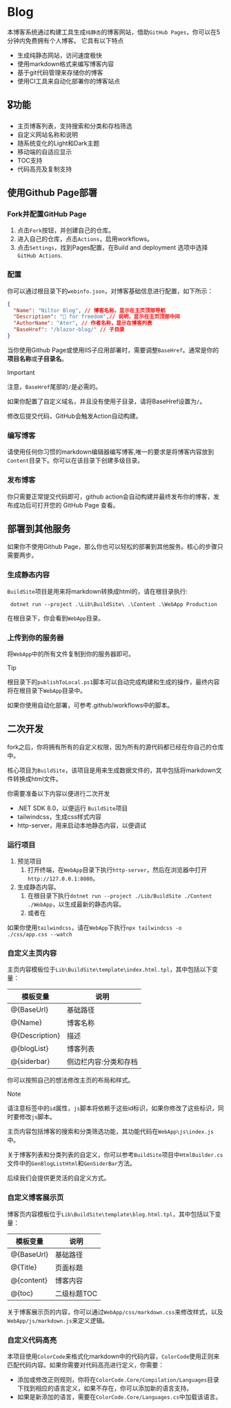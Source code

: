 # Blog

本博客系统通过构建工具生成`纯静态`的博客网站，借助`GitHub Pages`，你可以在5分钟内免费拥有个人博客。 它具有以下特点

- 生成纯静态网站，访问速度极快
- 使用markdown格式来编写博客内容
- 基于git代码管理来存储你的博客
- 使用CI工具来自动化部署你的博客站点

## 🎖️功能

- 主页博客列表，支持搜索和分类和存档筛选
- 自定义网站名称和说明
- 随系统变化的Light和Dark主题
- 移动端的自适应显示
- TOC支持
- 代码高亮及复制支持

## 使用Github Page部署

### Fork并配置GitHub Page

1. 点击`Fork`按钮，并创建自己的仓库。
2. 进入自己的仓库，点击`Actions`，启用workflows。
3. 点击`Settings`，找到Pages配置，在Build and deployment 选项中选择`GitHub Actions`.

### 配置

你可以通过根目录下的`webinfo.json`，对博客基础信息进行配置，如下所示：

```json
{
  "Name": "Niltor Blog", // 博客名称，显示在主页顶部导航
  "Description": "🗽 for freedom",// 说明，显示在主页顶部中间
  "AuthorName": "Ater", // 作者名称，显示在博客列表
  "BaseHref": "/blazor-blog/" // 子目录
}
```

当你使用Github Page或使用IIS子应用部署时，需要调整`BaseHref`。通常是你的**项目名称**或**子目录名**。

> [!IMPORTANT]
> 注意，`BaseHref`尾部的`/`是必需的。
>
> 如果你配置了自定义域名，并且没有使用子目录，请将BaseHref设置为`/`。

修改后提交代码，GitHub会触发Action自动构建。

### 编写博客

请使用任何你习惯的markdown编辑器编写博客,唯一的要求是将博客内容放到`Content`目录下。你可以在该目录下创建多级目录。

### 发布博客

你只需要正常提交代码即可，github action会自动构建并最终发布你的博客，发布成功后可打开您的 GitHub Page 查看。

## 部署到其他服务

如果你不使用Github Page，那么你也可以轻松的部署到其他服务。核心的步骤只需要两步。

### 生成静态内容

`BuildSite`项目是用来将markdown转换成html的，请在根目录执行:

```pwsh
 dotnet run --project .\Lib\BuildSite\ .\Content .\WebApp Production
```

在根目录下，你会看到`WebApp`目录。

### 上传到你的服务器

将`WebApp`中的所有文件复制到你的服务器即可。

> [!TIP]
> 根目录下的`publishToLocal.ps1`脚本可以自动完成构建和生成的操作，最终内容将在根目录下`WebApp`目录中。
>
> 如果你使用自动化部署，可参考.github/workflows中的脚本。

## 二次开发

fork之后，你将拥有所有的自定义权限，因为所有的源代码都已经在你自己的仓库中。

核心项目为`BuildSite`，该项目是用来生成数据文件的，其中包括将markdown文件转换成html文件。

你需要准备以下内容以便进行二次开发

- .NET SDK 8.0，以便运行 `BuildSite`项目
- tailwindcss，生成css样式内容
- http-server，用来启动本地静态内容，以便调试

### 运行项目

1. 预览项目
   1. 打开终端，在`WebApp`目录下执行`http-server`，然后在浏览器中打开`http://127.0.0.1:8080`。
2. 生成静态内容。
   1. 在根目录下执行`dotnet run --project ./Lib/BuildSite ./Content ./WebApp`，以生成最新的静态内容。
   2. 或者在

如果你使用`tailwindcss`，请在`WebApp`下执行`npx tailwindcss -o ./css/app.css --watch`

### 自定义主页内容

主页内容模板位于`Lib\BuildSite\template\index.html.tpl`，其中包括以下变量：

|模板变量  |说明  |
|---------|---------|
|@{BaseUrl}   |  基础路径       |
|@{Name} |       博客名称  |
|@{Description} |    描述     |
|@{blogList} |    博客列表     |
|@{siderbar} |    侧边栏内容:分类和存档    |

你可以按照自己的想法修改主页的布局和样式。

> [!NOTE]
> 请注意标签中的`id`属性，`js`脚本将依赖于这些id标识，如果你修改了这些标识，同时要修改`js`脚本。

主页内容包括博客的搜索和分类筛选功能，其功能代码在`WebApp\js\index.js`中。

关于博客列表和分类列表的自定义，你可以参考`BuildSite`项目中`HtmlBuilder.cs`文件中的`GenBlogListHtml`和`GenSiderBar`方法。

后续我们会提供更灵活的自定义方式。

### 自定义博客展示页

博客页内容模板位于`Lib\BuildSite\template\blog.html.tpl`，其中包括以下变量：

|模板变量  |说明  |
|---------|---------|
|@{BaseUrl}   |  基础路径       |
|@{Title} |      页面标题  |
|@{content} |    博客内容     |
|@{toc} |   二级标题TOC    |

关于博客展示页的内容，你可以通过`WebApp/css/markdown.css`来修改样式，以及`WebApp/js/markdown.js`来定义逻辑。

### 自定义代码高亮

本项目使用`ColorCode`来格式化markdown中的代码内容，`ColorCode`使用正则来匹配代码内容。如果你需要对代码高亮进行定义，你需要：

- 添加或修改正则规则，你将在`ColorCode.Core/Compilation/Languages`目录下找到相应的语言定义，如果不存在，你可以添加新的语言支持。
- 如果是新添加的语言，需要在`ColorCode.Core/Languages.cs`中加载该语言。
